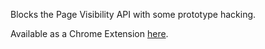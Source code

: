 Blocks the Page Visibility API with some prototype hacking.

Available as a Chrome Extension [here](https://chrome.google.com/webstore/detail/dont-make-me-watch/ahjofnjojbnikkffhagdddimbcmcphhh).
